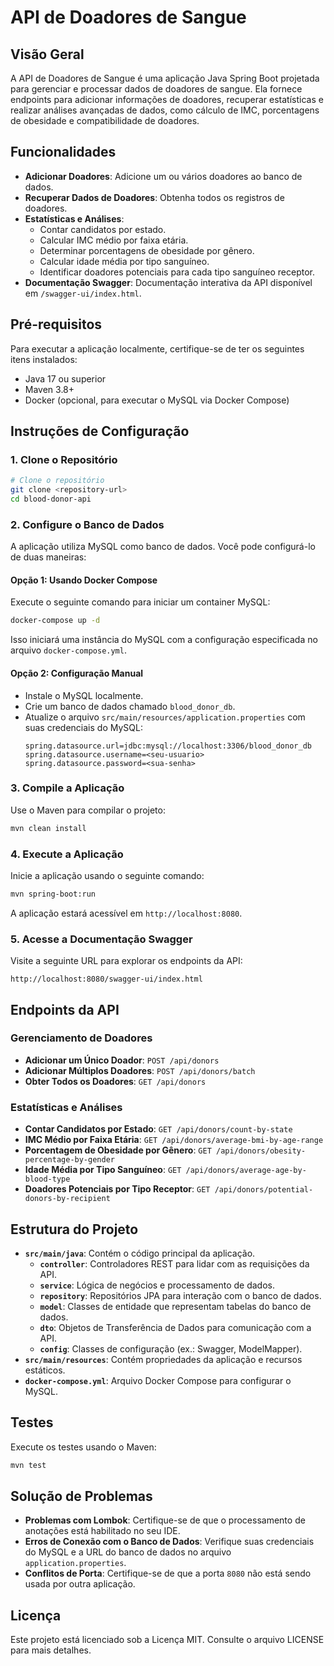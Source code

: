 # API de Doadores de Sangue

## Visão Geral

A API de Doadores de Sangue é uma aplicação Java Spring Boot projetada para gerenciar e processar dados de doadores de sangue. Ela fornece endpoints para adicionar informações de doadores, recuperar estatísticas e realizar análises avançadas de dados, como cálculo de IMC, porcentagens de obesidade e compatibilidade de doadores.

## Funcionalidades

- **Adicionar Doadores**: Adicione um ou vários doadores ao banco de dados.
- **Recuperar Dados de Doadores**: Obtenha todos os registros de doadores.
- **Estatísticas e Análises**:
  - Contar candidatos por estado.
  - Calcular IMC médio por faixa etária.
  - Determinar porcentagens de obesidade por gênero.
  - Calcular idade média por tipo sanguíneo.
  - Identificar doadores potenciais para cada tipo sanguíneo receptor.
- **Documentação Swagger**: Documentação interativa da API disponível em `/swagger-ui/index.html`.

## Pré-requisitos

Para executar a aplicação localmente, certifique-se de ter os seguintes itens instalados:

- Java 17 ou superior
- Maven 3.8+
- Docker (opcional, para executar o MySQL via Docker Compose)

## Instruções de Configuração

### 1. Clone o Repositório

```bash
# Clone o repositório
git clone <repository-url>
cd blood-donor-api
```

### 2. Configure o Banco de Dados

A aplicação utiliza MySQL como banco de dados. Você pode configurá-lo de duas maneiras:

#### Opção 1: Usando Docker Compose

Execute o seguinte comando para iniciar um container MySQL:

```bash
docker-compose up -d
```

Isso iniciará uma instância do MySQL com a configuração especificada no arquivo `docker-compose.yml`.

#### Opção 2: Configuração Manual

- Instale o MySQL localmente.
- Crie um banco de dados chamado `blood_donor_db`.
- Atualize o arquivo `src/main/resources/application.properties` com suas credenciais do MySQL:
  ```properties
  spring.datasource.url=jdbc:mysql://localhost:3306/blood_donor_db
  spring.datasource.username=<seu-usuario>
  spring.datasource.password=<sua-senha>
  ```

### 3. Compile a Aplicação

Use o Maven para compilar o projeto:

```bash
mvn clean install
```

### 4. Execute a Aplicação

Inicie a aplicação usando o seguinte comando:

```bash
mvn spring-boot:run
```

A aplicação estará acessível em `http://localhost:8080`.

### 5. Acesse a Documentação Swagger

Visite a seguinte URL para explorar os endpoints da API:

```
http://localhost:8080/swagger-ui/index.html
```

## Endpoints da API

### Gerenciamento de Doadores

- **Adicionar um Único Doador**: `POST /api/donors`
- **Adicionar Múltiplos Doadores**: `POST /api/donors/batch`
- **Obter Todos os Doadores**: `GET /api/donors`

### Estatísticas e Análises

- **Contar Candidatos por Estado**: `GET /api/donors/count-by-state`
- **IMC Médio por Faixa Etária**: `GET /api/donors/average-bmi-by-age-range`
- **Porcentagem de Obesidade por Gênero**: `GET /api/donors/obesity-percentage-by-gender`
- **Idade Média por Tipo Sanguíneo**: `GET /api/donors/average-age-by-blood-type`
- **Doadores Potenciais por Tipo Receptor**: `GET /api/donors/potential-donors-by-recipient`

## Estrutura do Projeto

- **`src/main/java`**: Contém o código principal da aplicação.
  - **`controller`**: Controladores REST para lidar com as requisições da API.
  - **`service`**: Lógica de negócios e processamento de dados.
  - **`repository`**: Repositórios JPA para interação com o banco de dados.
  - **`model`**: Classes de entidade que representam tabelas do banco de dados.
  - **`dto`**: Objetos de Transferência de Dados para comunicação com a API.
  - **`config`**: Classes de configuração (ex.: Swagger, ModelMapper).
- **`src/main/resources`**: Contém propriedades da aplicação e recursos estáticos.
- **`docker-compose.yml`**: Arquivo Docker Compose para configurar o MySQL.

## Testes

Execute os testes usando o Maven:

```bash
mvn test
```

## Solução de Problemas

- **Problemas com Lombok**: Certifique-se de que o processamento de anotações está habilitado no seu IDE.
- **Erros de Conexão com o Banco de Dados**: Verifique suas credenciais do MySQL e a URL do banco de dados no arquivo `application.properties`.
- **Conflitos de Porta**: Certifique-se de que a porta `8080` não está sendo usada por outra aplicação.

## Licença

Este projeto está licenciado sob a Licença MIT. Consulte o arquivo LICENSE para mais detalhes.
